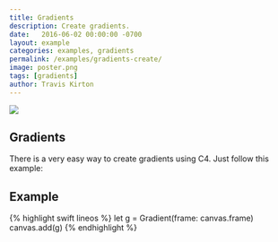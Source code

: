 ```yaml
---
title: Gradients
description: Create gradients.
date:   2016-06-02 00:00:00 -0700
layout: example
categories: examples, gradients
permalink: /examples/gradients-create/
image: poster.png
tags: [gradients]
author: Travis Kirton
---
```

![](create.png)

## Gradients
There is a very easy way to create gradients using C4. Just follow this example:

## Example
{% highlight swift lineos %}
let g = Gradient(frame: canvas.frame)
canvas.add(g)
{% endhighlight %}
